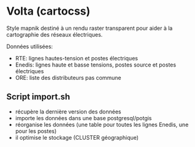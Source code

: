 # Volta (cartocss)

Style mapnik destiné à un rendu raster transparent pour aider à la cartographie des réseaux électriques.

Données utilisées:
- RTE: lignes hautes-tension et postes électriques
- Enedis: lignes haute et basse tensions, postes source et postes électriques
- ORE: liste des distributeurs pas commune

## Script import.sh

- récupère la dernière version des données
- importe les données dans une base postgresql/potgis
- réorganise les données (une table pour toutes les lignes Enedis, une pour les postes)
- il optimise le stockage (CLUSTER géographique)

